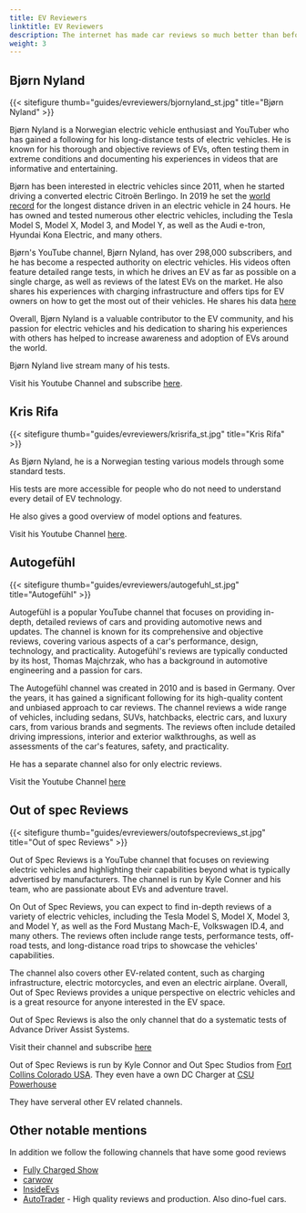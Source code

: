 ```yaml
---
title: EV Reviewers
linktitle: EV Reviewers
description: The internet has made car reviews so much better than before. On TV, you might get a 2-3 minute review for a specific model in some Car show, but with youtube and online reviews, you can get hours of materials for each EV model. EVKX.net has some favorite reviewers that give you the best EV reviews. 
weight: 3
---
```



## Bjørn Nyland

{{< sitefigure thumb="guides/evreviewers/bjornyland_st.jpg" title="Bjørn Nyland" >}}

Bjørn Nyland is a Norwegian electric vehicle enthusiast and YouTuber who has gained a following for his long-distance tests of electric vehicles. He is known for his thorough and objective reviews of EVs, often testing them in extreme conditions and documenting his experiences in videos that are informative and entertaining.

Bjørn has been interested in electric vehicles since 2011, when he started driving a converted electric Citroën Berlingo. In 2019 he set the [world record](https://www.youtube.com/watch?v=R-2Yj-uVeB0)  for the longest distance driven in an electric vehicle in 24 hours. He has owned and tested numerous other electric vehicles, including the Tesla Model S, Model X, Model 3, and Model Y, as well as the Audi e-tron, Hyundai Kona Electric, and many others.

Bjørn's YouTube channel, Bjørn Nyland, has over 298,000 subscribers, and he has become a respected authority on electric vehicles. His videos often feature detailed range tests, in which he drives an EV as far as possible on a single charge, as well as reviews of the latest EVs on the market. He also shares his experiences with charging infrastructure and offers tips for EV owners on how to get the most out of their vehicles. He shares his data [here](https://drive.google.com/drive/folders/1HOwktdiZmm40atGPwymzrxErMi1ZrKPP)

Overall, Bjørn Nyland is a valuable contributor to the EV community, and his passion for electric vehicles and his dedication to sharing his experiences with others has helped to increase awareness and adoption of EVs around the world.

Bjørn Nyland live stream many of his tests.

Visit his Youtube Channel and subscribe [here](https://www.youtube.com/@bjornnyland).

## Kris Rifa

{{< sitefigure thumb="guides/evreviewers/krisrifa_st.jpg" title="Kris Rifa" >}}

As Bjørn Nyland, he is a Norwegian testing various models through some standard tests.

His tests are more accessible for people who do not need to understand every detail of EV technology.

He also gives a good overview of model options and features.

Visit his Youtube Channel [here](https://www.youtube.com/c/krisrifa).

## Autogefühl

{{< sitefigure thumb="guides/evreviewers/autogefuhl_st.jpg" title="Autogefühl" >}}

Autogefühl is a popular YouTube channel that focuses on providing in-depth, detailed reviews of cars and providing automotive news and updates. The channel is known for its comprehensive and objective reviews, covering various aspects of a car's performance, design, technology, and practicality. Autogefühl's reviews are typically conducted by its host, Thomas Majchrzak, who has a background in automotive engineering and a passion for cars.

The Autogefühl channel was created in 2010 and is based in Germany. Over the years, it has gained a significant following for its high-quality content and unbiased approach to car reviews. The channel reviews a wide range of vehicles, including sedans, SUVs, hatchbacks, electric cars, and luxury cars, from various brands and segments. The reviews often include detailed driving impressions, interior and exterior walkthroughs, as well as assessments of the car's features, safety, and practicality.

He has a separate channel also for only electric reviews.

Visit the Youtube Channel [here](https://www.youtube.com/@autogefuehl/videos)

## Out of spec Reviews

{{< sitefigure thumb="guides/evreviewers/outofspecreviews_st.jpg" title="Out of spec Reviews" >}}

Out of Spec Reviews is a YouTube channel that focuses on reviewing electric vehicles and highlighting their capabilities beyond what is typically advertised by manufacturers. The channel is run by Kyle Conner and his team, who are passionate about EVs and adventure travel.

On Out of Spec Reviews, you can expect to find in-depth reviews of a variety of electric vehicles, including the Tesla Model S, Model X, Model 3, and Model Y, as well as the Ford Mustang Mach-E, Volkswagen ID.4, and many others. The reviews often include range tests, performance tests, off-road tests, and long-distance road trips to showcase the vehicles' capabilities.

The channel also covers other EV-related content, such as charging infrastructure, electric motorcycles, and even an electric airplane. Overall, Out of Spec Reviews provides a unique perspective on electric vehicles and is a great resource for anyone interested in the EV space.

Out of Spec Reviews is also the only channel that do a systematic tests of Advance Driver Assist Systems.

Visit their channel and subscribe [here](https://www.youtube.com/@OutofSpecReviews/videos)

Out of Spec Reviews is run by Kyle Connor and Out Spec Studios from [Fort Collins Colorado USA](https://www.google.com/maps/place/40%C2%B033'27.0%22N+105%C2%B004'37.2%22W/@40.5331224,-105.1267027,13.25z/data=!4m4!3m3!8m2!3d40.5575024!4d-105.077008?entry=ttu).
They even have a own DC Charger at [CSU Powerhouse](https://www.google.com/maps/place/Powerhouse+Energy+Campus/@40.5944304,-105.0754419,114m/data=!3m1!1e3!4m6!3m5!1s0x87694a8906ce0dcb:0x548abeb929d4e02a!8m2!3d40.5942362!4d-105.0757866!16s%2Fg%2F1tf24knk?entry=ttu) 

They have serveral other EV related channels. 

## Other notable mentions

In addition we follow the following channels that have some good reviews

- [Fully Charged Show](https://www.youtube.com/fullychargedshow)
- [carwow](https://www.youtube.com/@carwow)
- [InsideEvs](https://www.youtube.com/@InsideEVsUS)
- [AutoTrader](https://www.youtube.com/@AutoTraderTV) - High quality reviews and production. Also dino-fuel cars.